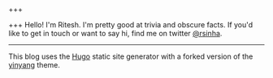+++

+++
Hello! I'm Ritesh. I'm pretty good at trivia and obscure facts. If you'd like to get in touch or want to say hi, find me on twitter [@rsinha](https://twitter.com/rsinha).

***

This blog uses the [Hugo](https://gohugo.io) static site generator with a forked version of the [yinyang](https://github.com/ritesh/hugo-theme-yinyang) theme.
